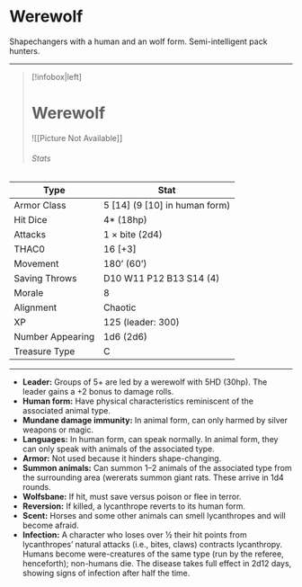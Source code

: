# Werewolf

Shapechangers with a human and an wolf form. Semi-intelligent pack hunters.

------
> [!infobox|left] 
>  # Werewolf
>  ![[Picture Not Available]] 
>  ###### Stats 
| Type                    | Stat        |
| ---------------- | ------------------------------ | 
| Armor Class     | 5 [14] (9 [10] in human form) |
| Hit Dice         | 4* (18hp)                     |
| Attacks          | 1 × bite (2d4)                |
| THAC0            | 16 [+3]                       |
| Movement         | 180’ (60’)                    |
| Saving Throws    | D10 W11 P12 B13 S14 (4)       |
| Morale           | 8                             |
| Alignment        | Chaotic                       |
| XP               | 125 (leader: 300)             |
| Number Appearing | 1d6 (2d6)                     |
| Treasure Type    | C                             |

------

- **Leader:** Groups of 5+ are led by a werewolf with 5HD (30hp). The leader gains a +2 bonus to damage rolls.
- **Human form:** Have physical characteristics reminiscent of the associated animal type.
- **Mundane damage immunity:** In animal form, can only harmed by silver weapons or magic.
- **Languages:** In human form, can speak normally. In animal form, they can only speak with animals of the associated type.
- **Armor:** Not used because it hinders shape-changing.
- **Summon animals:** Can summon 1–2 animals of the associated type from the surrounding area (wererats summon giant rats. These arrive in 1d4 rounds.
- **Wolfsbane:** If hit, must save versus poison or flee in terror.
- **Reversion:** If killed, a lycanthrope reverts to its human form.
- **Scent:** Horses and some other animals can smell lycanthropes and will become afraid.
- **Infection:** A character who loses over ½ their hit points from lycanthropes’ natural attacks (i.e., bites, claws) contracts lycanthropy. Humans become were-creatures of the same type (run by the referee, henceforth); non-humans die. The disease takes full effect in 2d12 days, showing signs of infection after half the time.